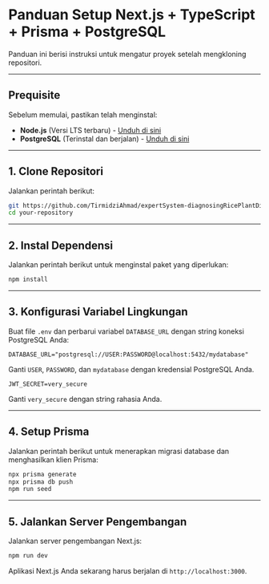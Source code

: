# Panduan Setup Next.js + TypeScript + Prisma + PostgreSQL

Panduan ini berisi instruksi untuk mengatur proyek setelah mengkloning repositori.

---

## Prequisite

Sebelum memulai, pastikan telah menginstal:

- **Node.js** (Versi LTS terbaru) - [Unduh di sini](https://nodejs.org/)
- **PostgreSQL** (Terinstal dan berjalan) - [Unduh di sini](https://www.postgresql.org/download/)

---

## 1. Clone Repositori

Jalankan perintah berikut:

```sh
git https://github.com/TirmidziAhmad/expertSystem-diagnosingRicePlantDisease.git
cd your-repository
```

---

## 2. Instal Dependensi

Jalankan perintah berikut untuk menginstal paket yang diperlukan:

```sh
npm install
```

---

## 3. Konfigurasi Variabel Lingkungan

Buat file `.env` dan perbarui variabel `DATABASE_URL` dengan string koneksi PostgreSQL Anda:

```env
DATABASE_URL="postgresql://USER:PASSWORD@localhost:5432/mydatabase"
```

Ganti `USER`, `PASSWORD`, dan `mydatabase` dengan kredensial PostgreSQL Anda.

```env
JWT_SECRET=very_secure
```

Ganti `very_secure` dengan string rahasia Anda.

---

## 4. Setup Prisma

Jalankan perintah berikut untuk menerapkan migrasi database dan menghasilkan klien Prisma:

```sh
npx prisma generate
npx prisma db push
npm run seed
```

---

## 5. Jalankan Server Pengembangan

Jalankan server pengembangan Next.js:

```sh
npm run dev
```

Aplikasi Next.js Anda sekarang harus berjalan di `http://localhost:3000`.
